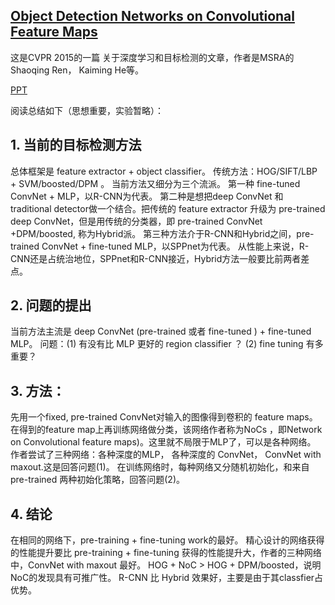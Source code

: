 ## [Object Detection Networks on Convolutional Feature Maps](http://arxiv.org/abs/1504.06066)

这是CVPR 2015的一篇 关于深度学习和目标检测的文章，作者是MSRA的Shaoqing Ren， Kaiming He等。

[PPT](http://kaiminghe.com/iccv15tutorial/iccv2015_tutorial_convolutional_feature_maps_kaiminghe.pdf)

阅读总结如下（思想重要，实验暂略）：

## 1. 当前的目标检测方法

总体框架是 feature extractor + object classifier。
传统方法：HOG/SIFT/LBP + SVM/boosted/DPM 。
当前方法又细分为三个流派。
第一种 fine-tuned ConvNet + MLP，以R-CNN为代表。
第二种是想把deep ConvNet 和 traditional detector做一个结合。把传统的 feature extractor 升级为 pre-trained deep ConvNet，但是用传统的分类器，即 pre-trained ConvNet +DPM/boosted, 称为Hybrid派。
第三种方法介于R-CNN和Hybrid之间，pre-trained ConvNet + fine-tuned MLP，以SPPnet为代表。 从性能上来说，R-CNN还是占统治地位，SPPnet和R-CNN接近，Hybrid方法一般要比前两者差点。

## 2. 问题的提出

当前方法主流是 deep ConvNet (pre-trained 或者 fine-tuned ) + fine-tuned MLP。
问题：(1) 有没有比 MLP 更好的 region classifier ？ (2) fine tuning 有多重要？

## 3. 方法：

先用一个fixed, pre-trained ConvNet对输入的图像得到卷积的 feature maps。
在得到的feature map上再训练网络做分类，该网络作者称为NoCs ，即Network on Convolutional feature maps)。这里就不局限于MLP了，可以是各种网络。
作者尝试了三种网络：各种深度的MLP， 各种深度的 ConvNet， ConvNet with maxout.这是回答问题(1)。
在训练网络时，每种网络又分随机初始化，和来自 pre-trained 两种初始化策略，回答问题(2)。

## 4. 结论

在相同的网络下，pre-training + fine-tuning work的最好。
精心设计的网络获得的性能提升要比 pre-training + fine-tuning 获得的性能提升大，作者的三种网络中，ConvNet with maxout 最好。
HOG + NoC > HOG + DPM/boosted，说明NoC的发现具有可推广性。
R-CNN 比 Hybrid 效果好，主要是由于其classfier占优势。
